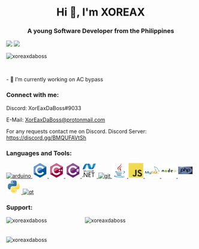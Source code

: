 <h1 align="center">Hi 👋, I'm XOREAX </h1>
<h3 align="center">A young Software Developer from the Philippines</h3>
</// align="left"> <///img src="https://i.postimg.cc/9fjTnzr1/Untitled734-20211229202115-1.png" alt="xoreaxdaboss" /> </p>

<img src="https://dcbadge.vercel.app/api/shield/893038757404622868"  />
<img src="https://github-readme-stats.vercel.app/api?username=xoreaxdaboss&theme=dark&show_icons=true" />


<p align="left"> <img src="https://komarev.com/ghpvc/?username=xoreaxdaboss&label=Profile%20views&color=0e75b6&style=flat" alt="xoreaxdaboss" /> </p>

<p align="left"> <a href="https://twitter.com/" target="blank"><img src="https://img.shields.io/twitter/follow/?logo=twitter&style=for-the-badge" alt="" /></a> </p>
- 🔭 I’m currently working on AC bypass

<h3 align="left">Connect with me:</h3>
Discord: XorEaxDaBoss#9033

E-Mail: XorEaxDaBoss@protonmail.com

For any requests contact me on Discord.
Discord Server: https://discord.gg/BMQUFAVtSh
<p align="left">
</p>

<h3 align="left">Languages and Tools:</h3>
<p align="left"> <a href="https://www.arduino.cc/" target="_blank" rel="noreferrer"> <img src="https://cdn.worldvectorlogo.com/logos/arduino-1.svg" alt="arduino" width="40" height="40"/> </a> <a href="https://www.cprogramming.com/" target="_blank" rel="noreferrer"> <img src="https://raw.githubusercontent.com/devicons/devicon/master/icons/c/c-original.svg" alt="c" width="40" height="40"/> </a> <a href="https://www.w3schools.com/cpp/" target="_blank" rel="noreferrer"> <img src="https://raw.githubusercontent.com/devicons/devicon/master/icons/cplusplus/cplusplus-original.svg" alt="cplusplus" width="40" height="40"/> </a> <a href="https://www.w3schools.com/cs/" target="_blank" rel="noreferrer"> <img src="https://raw.githubusercontent.com/devicons/devicon/master/icons/csharp/csharp-original.svg" alt="csharp" width="40" height="40"/> </a> <a href="https://dotnet.microsoft.com/" target="_blank" rel="noreferrer"> <img src="https://raw.githubusercontent.com/devicons/devicon/master/icons/dot-net/dot-net-original-wordmark.svg" alt="dotnet" width="40" height="40"/> </a> <a href="https://git-scm.com/" target="_blank" rel="noreferrer"> <img src="https://www.vectorlogo.zone/logos/git-scm/git-scm-icon.svg" alt="git" width="40" height="40"/> </a> <a href="https://www.java.com" target="_blank" rel="noreferrer"> <img src="https://raw.githubusercontent.com/devicons/devicon/master/icons/java/java-original.svg" alt="java" width="40" height="40"/> </a> <a href="https://developer.mozilla.org/en-US/docs/Web/JavaScript" target="_blank" rel="noreferrer"> <img src="https://raw.githubusercontent.com/devicons/devicon/master/icons/javascript/javascript-original.svg" alt="javascript" width="40" height="40"/> </a> <a href="https://www.mysql.com/" target="_blank" rel="noreferrer"> <img src="https://raw.githubusercontent.com/devicons/devicon/master/icons/mysql/mysql-original-wordmark.svg" alt="mysql" width="40" height="40"/> </a> <a href="https://nodejs.org" target="_blank" rel="noreferrer"> <img src="https://raw.githubusercontent.com/devicons/devicon/master/icons/nodejs/nodejs-original-wordmark.svg" alt="nodejs" width="40" height="40"/> </a> <a href="https://www.php.net" target="_blank" rel="noreferrer"> <img src="https://raw.githubusercontent.com/devicons/devicon/master/icons/php/php-original.svg" alt="php" width="40" height="40"/> </a> <a href="https://www.python.org" target="_blank" rel="noreferrer"> <img src="https://raw.githubusercontent.com/devicons/devicon/master/icons/python/python-original.svg" alt="python" width="40" height="40"/> </a> <a href="https://www.qt.io/" target="_blank" rel="noreferrer"> <img src="https://upload.wikimedia.org/wikipedia/commons/0/0b/Qt_logo_2016.svg" alt="qt" width="40" height="40"/> </a> </p>

<h3 align="left">Support:</h3>
<p><a href="https://www.buymeacoffee.com/xoreaxdaboss"> <img align="left" src="https://cdn.buymeacoffee.com/buttons/v2/default-yellow.png" height="50" width="210" alt="xoreaxdaboss" /></a><a href="https://ko-fi.com/xoreaxdaboss"> <img align="left" src="https://cdn.ko-fi.com/cdn/kofi3.png?v=3" height="50" width="210" alt="xoreaxdaboss" /></a></p><br><br>

<p><img align="center" src="https://github-readme-stats.vercel.app/api/top-langs?username=xoreaxdaboss&show_icons=true&locale=en&layout=compact" alt="xoreaxdaboss" /></p>
